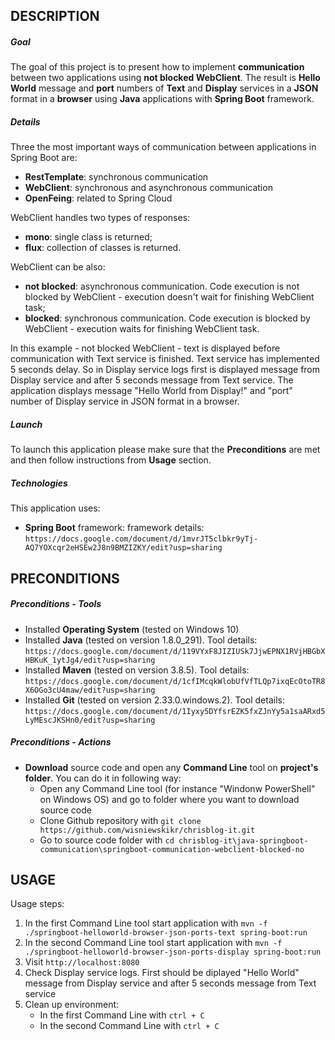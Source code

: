 DESCRIPTION
-----------

##### Goal
The goal of this project is to present how to implement **communication** between two applications using **not blocked WebClient**. The result is **Hello World** message and **port** numbers of **Text** and **Display** services in a **JSON** format in a **browser** using **Java** applications with **Spring Boot** framework.

##### Details
Three the most important ways of communication between applications in Spring Boot are:
* **RestTemplate**: synchronous communication
* **WebClient**: synchronous and asynchronous communication
* **OpenFeing**: related to Spring Cloud

WebClient handles two types of responses:
* **mono**: single class is returned;
* **flux**: collection of classes is returned.

WebClient can be also:
* **not blocked**: asynchronous communication. Code execution is not blocked by WebClient - execution doesn't wait for finishing WebClient task;
* **blocked**: synchronous communication. Code execution is blocked by WebClient - execution waits for finishing WebClient task.
 
In this example - not blocked WebClient - text is displayed before communication with Text service is finished. Text service has implemented 5 seconds delay. So in Display service logs first is displayed message from Display service and after 5 seconds message from Text service. The application displays message "Hello World from Display!" and "port" number of Display service in JSON format in a browser.

##### Launch
To launch this application please make sure that the **Preconditions** are met and then follow instructions from **Usage** section.

##### Technologies
This application uses:
* **Spring Boot** framework: framework details: `https://docs.google.com/document/d/1mvrJT5clbkr9yTj-AQ7YOXcqr2eHSEw2J8n9BMZIZKY/edit?usp=sharing`


PRECONDITIONS
-------------

##### Preconditions - Tools
* Installed **Operating System** (tested on Windows 10)
* Installed **Java** (tested on version 1.8.0_291). Tool details: `https://docs.google.com/document/d/119VYxF8JIZIUSk7JjwEPNX1RVjHBGbXHBKuK_1ytJg4/edit?usp=sharing`
* Installed **Maven** (tested on version 3.8.5). Tool details: `https://docs.google.com/document/d/1cfIMcqkWlobUfVfTLQp7ixqEcOtoTR8X6OGo3cU4maw/edit?usp=sharing`
* Installed **Git** (tested on version 2.33.0.windows.2). Tool details: `https://docs.google.com/document/d/1Iyxy5DYfsrEZK5fxZJnYy5a1saARxd5LyMEscJKSHn0/edit?usp=sharing`

##### Preconditions - Actions
* **Download** source code and open any **Command Line** tool on **project's folder**. You can do it in following way:
    * Open any Command Line tool (for instance "Windonw PowerShell" on Windows OS) and go to folder where you want to download source code 
    * Clone Github repository with `git clone https://github.com/wisniewskikr/chrisblog-it.git`
    * Go to source code folder with `cd chrisblog-it\java-springboot-communication\springboot-communication-webclient-blocked-no`


USAGE
-----

Usage steps:
1. In the first Command Line tool start application with `mvn -f ./springboot-helloworld-browser-json-ports-text spring-boot:run`
1. In the second Command Line tool start application with `mvn -f ./springboot-helloworld-browser-json-ports-display spring-boot:run`
1. Visit `http://localhost:8080`
1. Check Display service logs. First should be diplayed "Hello World" message from Display service and after 5 seconds message from Text service
1. Clean up environment:
    * In the first Command Line with `ctrl + C`
    * In the second Command Line with `ctrl + C`